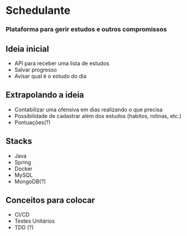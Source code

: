 # Schedulante
### Plataforma para gerir estudos e outros compromissos

## Ideia inicial

* API para receber uma lista de estudos
* Salvar progresso
* Avisar qual é o estudo do dia

## Extrapolando a ideia

* Contabilizar uma ofensiva em dias realizando o que precisa
* Possibilidade de cadastrar além dos estudos (habitos, rotinas, etc.)
* Pontuações(?)

## Stacks

* Java
* Spring
* Docker
* MySQL
* MongoDB(?)

## Conceitos para colocar

* CI/CD
* Testes Unitários
* TDD (?)
